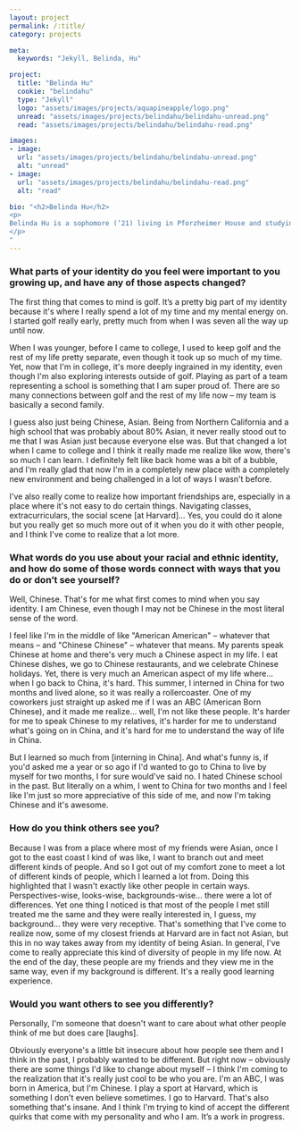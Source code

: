 ```yaml
---
layout: project
permalink: /:title/
category: projects

meta:
  keywords: "Jekyll, Belinda, Hu"

project:
  title: "Belinda Hu"
  cookie: "belindahu"
  type: "Jekyll"
  logo: "assets/images/projects/aquapineapple/logo.png"
  unread: "assets/images/projects/belindahu/belindahu-unread.png"
  read: "assets/images/projects/belindahu/belindahu-read.png"

images:
- image:
  url: "assets/images/projects/belindahu/belindahu-unread.png"
  alt: "unread"
- image:
  url: "assets/images/projects/belindahu/belindahu-read.png"
  alt: "read"

bio: "<h2>Belinda Hu</h2>
<p>
Belinda Hu is a sophomore (’21) living in Pforzheimer House and studying History of Science. She is from the Bay Area of California. On campus, Belinda is a member of the women’s golf team and a house representative for the Resource Efficiency Program.
</p>
"
---
```


<h3>What parts of your identity do you feel were important to you growing up, and have any of those aspects changed?</h3>
<p>
The first thing that comes to mind is golf. It’s a pretty big part of my identity because it's where I really spend a lot of my time and my mental energy on. I started golf really early, pretty much from when I was seven all the way up until now.
<p></p>
When I was younger, before I came to college, I used to keep golf and the rest of my life pretty separate, even though it took up so much of my time. Yet, now that I'm in college, it's more deeply ingrained in my identity, even though I'm also exploring interests outside of golf. Playing as part of a team representing a school is something that I am super proud of. There are so many connections between golf and the rest of my life now – my team is basically a second family.
<p></p>
I guess also just being Chinese, Asian. Being from Northern California and a high school that was probably about 80% Asian, it never really stood out to me that I was Asian just because everyone else was. But that changed a lot when I came to college and I think it really made me realize like wow, there's so much I can learn. I definitely felt like back home was a bit of a bubble, and I'm really glad that now I'm in a completely new place with a completely new environment and being challenged in a lot of ways I wasn't before.
<p></p>
I've also really come to realize how important friendships are, especially in a place where it's not easy to do certain things. Navigating classes, extracurriculars, the social scene [at Harvard]... Yes, you could do it alone but you really get so much more out of it when you do it with other people, and I think I've come to realize that a lot more.
</p>

<h3>What words do you use about your racial and ethnic identity, and how do some of those words connect with ways that you do or don’t see yourself?</h3>
<p>
Well, Chinese. That's for me what first comes to mind when you say identity. I am Chinese, even though I may not be Chinese in the most literal sense of the word.
<p></p>
I feel like I'm in the middle of like "American American" – whatever that means – and "Chinese Chinese" – whatever that means. My parents speak Chinese at home and there's very much a Chinese aspect in my life. I eat Chinese dishes, we go to Chinese restaurants, and we celebrate Chinese holidays. Yet, there is very much an American aspect of my life where… when I go back to China, it's hard. This summer, I interned in China for two months and lived alone, so it was really a rollercoaster. One of my coworkers just straight up asked me if I was an ABC (American Born Chinese), and it made me realize… well, I'm not like these people. It's harder for me to speak Chinese to my relatives, it's harder for me to understand what's going on in China, and it's hard for me to understand the way of life in China.
<p></p>
But I learned so much from [interning in China]. And what's funny is, if you'd asked me a year or so ago if I'd wanted to go to China to live by myself for two months, I for sure would've said no. I hated Chinese school in the past. But literally on a whim, I went to China for two months and I feel like I'm just so more appreciative of this side of me, and now I'm taking Chinese and it's awesome.
</p>

<h3>How do you think others see you?</h3>
<p>
Because I was from a place where most of my friends were Asian, once I got to the east coast I kind of was like, I want to branch out and meet different kinds of people. And so I got out of my comfort zone to meet a lot of different kinds of people, which I learned a lot from. Doing this highlighted that I wasn't exactly like other people in certain ways. Perspectives-wise, looks-wise, backgrounds-wise… there were a lot of differences. Yet one thing I noticed is that most of the people I met still treated me the same and they were really interested in, I guess, my background... they were very receptive. That's something that I've come to realize now, some of my closest friends at Harvard are in fact not Asian, but this in no way takes away from my identity of being Asian. In general, I've come to really appreciate this kind of diversity of people in my life now. At the end of the day, these people are my friends and they view me in the same way, even if my background is different. It's a really good learning experience.
</p>

<h3>Would you want others to see you differently?</h3>
<p>
Personally, I'm someone that doesn't want to care about what other people think of me but does care [laughs].
<p></p>
Obviously everyone's a little bit insecure about how people see them and I think in the past, I probably wanted to be different. But right now – obviously there are some things I'd like to change about myself – I think I'm coming to the realization that it's really just cool to be who you are. I'm an ABC, I was born in America, but I'm Chinese. I play a sport at Harvard, which is something I don't even believe sometimes. I go to Harvard. That's also something that's insane. And I think I'm trying to kind of accept the different quirks that come with my personality and who I am. It’s a work in progress.
</p>
